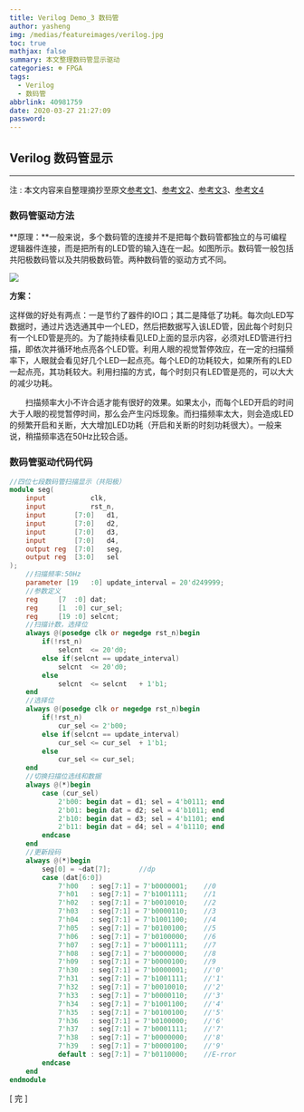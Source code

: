 ```yaml
---
title: Verilog Demo_3 数码管
author: yasheng
img: /medias/featureimages/verilog.jpg
toc: true
mathjax: false
summary: 本文整理数码管显示驱动
categories: ☸ FPGA
tags:
  - Verilog
  - 数码管
abbrlink: 40981759
date: 2020-03-27 21:27:09
password:
---
```


## Verilog  数码管显示

---

注 : 本文内容来自整理摘抄至原文[参考文1](https://blog.csdn.net/lyqdy/article/details/50777569?locationNum=16&fps=1)、[参考文2](https://blog.csdn.net/weixin_39603637/article/details/80037183)、[参考文3](https://blog.csdn.net/li_qcxy/article/details/8305768)、[参考文4](https://www.cnblogs.com/kongtiao/archive/2011/07/23/2114618.html)

### 数码管驱动方法

**原理：**一般来说，多个数码管的连接并不是把每个数码管都独立的与可编程逻辑器件连接，而是把所有的LED管的输入连在一起。如图所示。数码管一般包括共阳极数码管以及共阴极数码管。两种数码管的驱动方式不同。

<img src="/images/post_images/verilog_demo_03_seg/seg.png">

**方案：**

​		这样做的好处有两点：一是节约了器件的IO口；其二是降低了功耗。每次向LED写数据时，通过片选选通其中一个LED，然后把数据写入该LED管，因此每个时刻只有一个LED管是亮的。为了能持续看见LED上面的显示内容，必须对LED管进行扫描，即依次并循环地点亮各个LED管。利用人眼的视觉暂停效应，在一定的扫描频率下，人眼就会看见好几个LED一起点亮。每个LED的功耗较大，如果所有的LED一起点亮，其功耗较大。利用扫描的方式，每个时刻只有LED管是亮的，可以大大的减少功耗。

　　扫描频率大小不许合适才能有很好的效果。如果太小，而每个LED开启的时间大于人眼的视觉暂停时间，那么会产生闪烁现象。而扫描频率太大，则会造成LED的频繁开启和关断，大大增加LED功耗（开启和关断的时刻功耗很大）。一般来说，稍描频率选在50Hz比较合适。

### 数码管驱动代码代码

```verilog
//四位七段数码管扫描显示（共阳极）
module seg(
    input			clk, 
    input			rst_n,
    input		[7:0]	d1, 
    input		[7:0]	d2, 
    input		[7:0]	d3, 
    input		[7:0]	d4, 
    output reg 	[7:0]	seg,
    output reg 	[3:0]	sel
);
    //扫描频率:50Hz
    parameter [19	:0]	update_interval = 20'd249999;
    //参数定义
    reg 	[7	:0] dat;
    reg 	[1	:0] cur_sel;
    reg		[19	:0] selcnt;
    //扫描计数，选择位
    always @(posedge clk or negedge rst_n)begin
        if(!rst_n)
            selcnt	<= 20'd0;
        else if(selcnt == update_interval)
            selcnt	<= 20'd0;
        else
            selcnt	<= selcnt	+ 1'b1;
    end
    //选择位
    always @(posedge clk or negedge rst_n)begin
        if(!rst_n)
            cur_sel	<= 2'b00;
        else if(selcnt == update_interval)
            cur_sel	<= cur_sel	+ 1'b1;
        else
            cur_sel	<= cur_sel;
    end
    //切换扫描位选线和数据
    always @(*)begin
        case (cur_sel)
            2'b00: begin dat = d1; sel = 4'b0111; end
            2'b01: begin dat = d2; sel = 4'b1011; end
            2'b10: begin dat = d3; sel = 4'b1101; end
            2'b11: begin dat = d4; sel = 4'b1110; end
        endcase
    end
    //更新段码
    always @(*)begin
        seg[0] = ~dat[7]; 		//dp
        case (dat[6:0])
            7'h00 	: seg[7:1] = 7'b0000001;	//0
            7'h01 	: seg[7:1] = 7'b1001111;	//1
            7'h02 	: seg[7:1] = 7'b0010010;	//2
            7'h03 	: seg[7:1] = 7'b0000110;	//3
            7'h04 	: seg[7:1] = 7'b1001100;	//4
            7'h05 	: seg[7:1] = 7'b0100100;	//5
            7'h06 	: seg[7:1] = 7'b0100000;	//6
            7'h07 	: seg[7:1] = 7'b0001111;	//7
            7'h08 	: seg[7:1] = 7'b0000000;	//8
            7'h09 	: seg[7:1] = 7'b0000100;	//9
            7'h30 	: seg[7:1] = 7'b0000001;	//'0'
            7'h31 	: seg[7:1] = 7'b1001111;	//'1'
            7'h32 	: seg[7:1] = 7'b0010010;	//'2'
            7'h33 	: seg[7:1] = 7'b0000110;	//'3'
            7'h34 	: seg[7:1] = 7'b1001100;	//'4'
            7'h35 	: seg[7:1] = 7'b0100100;	//'5'
            7'h36 	: seg[7:1] = 7'b0100000;	//'6'
            7'h37 	: seg[7:1] = 7'b0001111;	//'7'
            7'h38 	: seg[7:1] = 7'b0000000;	//'8'
            7'h39 	: seg[7:1] = 7'b0000100;	//'9'
            default : seg[7:1] = 7'b0110000; 	//E-rror
        endcase
    end
endmodule
```



[  完  ]



